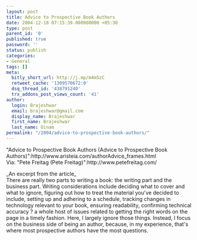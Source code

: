 ```yaml
---
layout: post
title: Advice to Prospective Book Authors
date: 2004-12-18 07:15:39.000000000 +05:30
type: post
parent_id: '0'
published: true
password: ''
status: publish
categories:
- General
tags: []
meta:
  bitly_short_url: http://j.mp/m4m5zC
  retweet_cache: '1309570672:0'
  dsq_thread_id: '438791240'
  trx_addons_post_views_count: '41'
author:
  login: Brajeshwar
  email: brajeshwar@gmail.com
  display_name: Brajeshwar
  first_name: Brajeshwar
  last_name: Oinam
permalink: "/2004/advice-to-prospective-book-authors/"
---
```

<p>"Advice to Prospective Book Authors (Advice to Prospective Book Authors)":http://www.aristeia.com/authorAdvice_frames.html<br />
Via: "Pete Freitag (Pete Freitag)":http://www.petefreitag.com/</p>
<p>_An excerpt from the article_<br />
There are really two parts to writing a book: the writing part and the business part. Writing considerations include deciding what to cover and what to ignore, figuring out how to treat the material you've decided to include, setting up and adhering to a schedule, tracking changes in technology relevant to your book, ensuring readability, confirming technical accuracy ? a whole host of issues related to getting the right words on the page in a timely fashion. Here, I largely ignore those things. Instead, I focus on the business side of being an author, because, in my experience, that's where most prospective authors have the most questions.</p>
